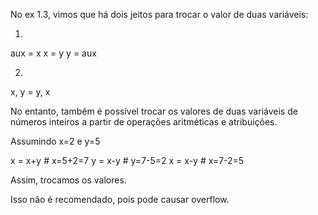 No ex 1.3, vimos que há dois jeitos para trocar o valor de duas variáveis:

1)
aux = x
x = y
y = aux 

2)
x, y = y, x

No entanto, também é possível trocar os valores de duas variáveis de números inteiros a partir de operações aritméticas e atribuições. 

Assumindo x=2 e y=5

x = x+y      # x=5+2=7
y = x-y      # y=7-5=2
x = x-y      # x=7-2=5

Assim, trocamos os valores.

Isso não é recomendado, pois pode causar overflow.
